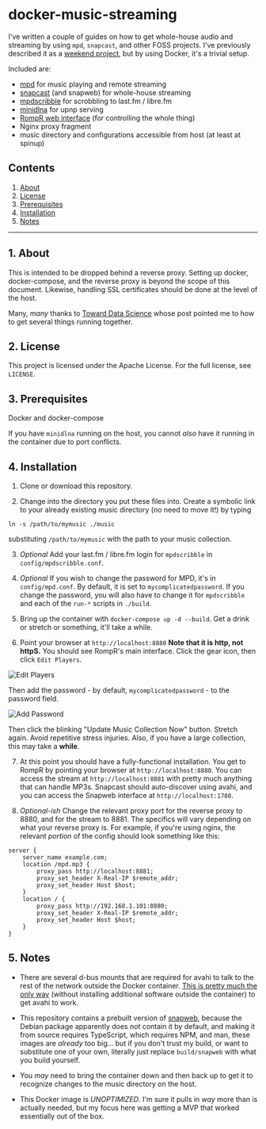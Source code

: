 # docker-music-streaming


I've written a couple of guides on how to get whole-house audio and streaming 
by using `mpd`, `snapcast`, and other FOSS projects. I've previously described 
it as a [weekend project](https://ideatrash.net/2021/08/further-adventures-in-whole-house-audio.html), but by using Docker, it's a trivial setup.

Included are:

- [mpd](https://www.musicpd.org/) for music playing and remote streaming
- [snapcast](https://github.com/badaix/snapcast) (and snapweb) for whole-house streaming
- [mpdscribble](https://www.musicpd.org/clients/mpdscribble/) for scrobbling to last.fm / libre.fm
- [minidlna](https://sourceforge.net/p/minidlna/wiki/Home/) for upnp serving
- [RompR web interface](https://fatg3erman.github.io/RompR/) (for controlling the whole thing)
- Nginx proxy fragment
- music directory and configurations accessible from host (at least at spinup)


## Contents
 1. [About](#1-about)
 2. [License](#2-license)
 3. [Prerequisites](#3-prerequisites)
 4. [Installation](#4-Installation)
 5. [Notes](#5-Notes)

***

## 1. About

This is intended to be dropped behind a reverse proxy. Setting up docker, 
docker-compose, and the reverse proxy is beyond the scope of this document. 
Likewise, handling SSL certificates should be done at the level of the host.

Many, *many* thanks to [Toward Data Science](https://towardsdatascience.com/run-multiple-services-in-single-docker-container-using-supervisor-b2ed53e3d1c0) whose post pointed me to how to get several things running 
together.

## 2. License

This project is licensed under the Apache License. For the full license, see `LICENSE`.

## 3. Prerequisites

Docker and docker-compose

If you have `minidlna` running on the host, you cannot *also* have it running 
in the container due to port conflicts.

## 4. Installation

1. Clone or download this repository.

2. Change into the directory you put these files into. Create a symbolic link to 
your already existing music directory (no need to move it!) by typing 

`ln -s /path/to/mymusic ./music`

substituting `/path/to/mymusic` with the path to your music collection.

3. *Optional* Add your last.fm / libre.fm login for `mpdscribble` in 
`config/mpdscribble.conf`.

4. *Optional* If you wish to change the password for MPD, it's in `config/mpd.conf`. By default, 
it is set to `mycomplicatedpassword`. If you change the password, you will also 
have to change it for `mpdscribble` and each of the `run-*` scripts in  `./build`. 

5. Bring up the container with `docker-compose up -d --build`. Get a drink or 
stretch or something, it'll take a while. 

6. Point your browser at `http://localhost:8880` **Note that it is http, not httpS.** You should see RompR's main interface. Click the gear icon, then click `Edit Players`. 

![Edit Players](https://raw.githubusercontent.com/uriel1998/docker-music-streaming/master/setup1.png "Click the gear, then edit player")

Then add the password - by default, `mycomplicatedpassword` - to the password field.

![Add Password](https://raw.githubusercontent.com/uriel1998/docker-music-streaming/master/setup2.png "Add password")

Then click the blinking "Update Music Collection Now" button. Stretch again. Avoid 
repetitive stress injuries. Also, if you have a large collection, this may take a 
**while**.

7. At this point you should have a fully-functional installation. You get to 
RompR by pointing your browser at `http://localhost:8880`. You can access the stream at 
`http://localhost:8881` with pretty much anything that can handle MP3s. Snapcast should 
auto-discover using avahi, and you can access the Snapweb interface at `http://localhost:1780`.

8. *Optional-ish* Change the relevant proxy port for the reverse proxy to 8880, and for the stream to 8881. The specifics  will vary depending on what your reverse proxy is. For 
example, if you're using nginx, the relevant *portion* of the config should look something like this:

```
server {
    server_name example.com;
    location /mpd.mp3 {
        proxy_pass http://localhost:8881;
        proxy_set_header X-Real-IP $remote_addr;
        proxy_set_header Host $host;     
    }
    location / {
        proxy_pass http://192.168.1.101:8880;
        proxy_set_header X-Real-IP $remote_addr;
        proxy_set_header Host $host;
    }
}
```

## 5. Notes

* There are several d-bus mounts that are required for avahi to talk to the 
rest of the network outside the Docker container. [This is pretty much the only 
way](https://stackoverflow.com/questions/30646943/how-to-avahi-browse-from-a-docker-container) (without installing additional software outside the container) to get avahi 
to work.

* This repository contains a prebuilt version of [snapweb](https://github.com/badaix/snapweb),
because the Debian package apparently does *not* contain it by default, and making it from source requires TypeScript, which requires NPM, and man, these images are *already* too 
big... but if you don't trust my build, or want to substitute one of your own, 
literally just replace `build/snapweb` with what you build yourself.

* You *may* need to bring the container down and then back up to get it to 
recognize changes to the music directory on the host.

* This Docker image is *UNOPTIMIZED*. I'm sure it pulls in *way* more than is 
actually needed, but my focus here was getting a MVP that worked essentially out 
of the box.
